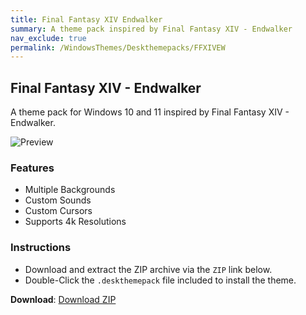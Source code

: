 ```yaml
---
title: Final Fantasy XIV Endwalker
summary: A theme pack inspired by Final Fantasy XIV - Endwalker
nav_exclude: true
permalink: /WindowsThemes/Deskthemepacks/FFXIVEW
---
```


## Final Fantasy XIV - Endwalker

A theme pack for Windows 10 and 11 inspired by Final Fantasy XIV - Endwalker.

![Preview](https://gitlab.com/the-back-room/deskthemepacks/sfw/ffxiv-endwalker/-/raw/main/Extras/Preview.bmp)

### Features

- Multiple Backgrounds
- Custom Sounds
- Custom Cursors
- Supports 4k Resolutions

### Instructions

- Download and extract the ZIP archive via the `ZIP` link below.
- Double-Click the `.deskthemepack` file included to install the theme.

**Download**: [Download ZIP](https://gitlab.com/the-back-room/deskthemepacks/sfw/ffxiv-endwalker/-/archive/main/ffxiv-endwalker-main.zip)